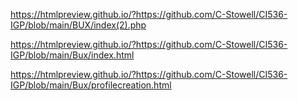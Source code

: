 https://htmlpreview.github.io/?https://github.com/C-Stowell/CI536-IGP/blob/main/BUX/index(2).php


https://htmlpreview.github.io/?https://github.com/C-Stowell/CI536-IGP/blob/main/Bux/index.html

https://htmlpreview.github.io/?https://github.com/C-Stowell/CI536-IGP/blob/main/Bux/profilecreation.html

